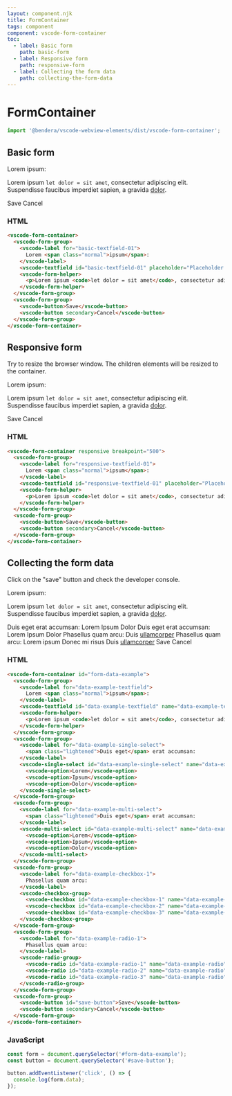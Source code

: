```yaml
---
layout: component.njk
title: FormContainer
tags: component
component: vscode-form-container
toc:
  - label: Basic form
    path: basic-form
  - label: Responsive form
    path: responsive-form
  - label: Collecting the form data
    path: collecting-the-form-data
---
```


# FormContainer

```typescript
import '@bendera/vscode-webview-elements/dist/vscode-form-container';
```

## Basic form

<component-preview>
  <vscode-form-container>
    <vscode-form-group>
      <vscode-label for="basic-textfield-01">
        Lorem <span class="normal">ipsum</span>:
      </vscode-label>
      <vscode-textfield id="basic-textfield-01" placeholder="Placeholder example"></vscode-textfield>
      <vscode-form-helper>
        <p>Lorem ipsum <code>let dolor = sit amet</code>, consectetur adipiscing elit. <span class="error">Suspendisse</span> faucibus imperdiet sapien, a gravida <a href="#">dolor</a>.</p>
      </vscode-form-helper>
    </vscode-form-group>
    <vscode-form-group>
      <vscode-button>Save</vscode-button>
      <vscode-button secondary>Cancel</vscode-button>
    </vscode-form-group>
  </vscode-form-container>
</component-preview>

### HTML

```html
<vscode-form-container>
  <vscode-form-group>
    <vscode-label for="basic-textfield-01">
      Lorem <span class="normal">ipsum</span>:
    </vscode-label>
    <vscode-textfield id="basic-textfield-01" placeholder="Placeholder example"></vscode-textfield>
    <vscode-form-helper>
      <p>Lorem ipsum <code>let dolor = sit amet</code>, consectetur adipiscing elit. <span class="error">Suspendisse</span> faucibus imperdiet sapien, a gravida <a href="#">dolor</a>.</p>
    </vscode-form-helper>
  </vscode-form-group>
  <vscode-form-group>
    <vscode-button>Save</vscode-button>
    <vscode-button secondary>Cancel</vscode-button>
  </vscode-form-group>
</vscode-form-container>
```

## Responsive form

Try to resize the browser window. The children elements will be resized to the container.

<component-preview>
  <vscode-form-container responsive breakpoint="500">
    <vscode-form-group>
      <vscode-label for="responsive-textfield-01">
        Lorem <span class="normal">ipsum</span>:
      </vscode-label>
      <vscode-textfield id="responsive-textfield-01" placeholder="Placeholder example"></vscode-textfield>
      <vscode-form-helper>
        <p>Lorem ipsum <code>let dolor = sit amet</code>, consectetur adipiscing elit. <span class="error">Suspendisse</span> faucibus imperdiet sapien, a gravida <a href="#">dolor</a>.</p>
      </vscode-form-helper>
    </vscode-form-group>
    <vscode-form-group>
      <vscode-button>Save</vscode-button>
      <vscode-button secondary>Cancel</vscode-button>
    </vscode-form-group>
  </vscode-form-container>
</component-preview>

### HTML

```html
<vscode-form-container responsive breakpoint="500">
  <vscode-form-group>
    <vscode-label for="responsive-textfield-01">
      Lorem <span class="normal">ipsum</span>:
    </vscode-label>
    <vscode-textfield id="responsive-textfield-01" placeholder="Placeholder example"></vscode-textfield>
    <vscode-form-helper>
      <p>Lorem ipsum <code>let dolor = sit amet</code>, consectetur adipiscing elit. <span class="error">Suspendisse</span> faucibus imperdiet sapien, a gravida <a href="#">dolor</a>.</p>
    </vscode-form-helper>
  </vscode-form-group>
  <vscode-form-group>
    <vscode-button>Save</vscode-button>
    <vscode-button secondary>Cancel</vscode-button>
  </vscode-form-group>
</vscode-form-container>
```

## Collecting the form data

Click on the "save" button and check the developer console.

<component-preview>
  <vscode-form-container id="form-data-example">
    <vscode-form-group>
      <vscode-label for="data-example-textfield">
        Lorem <span class="normal">ipsum</span>:
      </vscode-label>
      <vscode-textfield id="data-example-textfield" name="data-example-textfield" placeholder="Placeholder example"></vscode-textfield>
      <vscode-form-helper>
        <p>Lorem ipsum <code>let dolor = sit amet</code>, consectetur adipiscing elit. <span class="error">Suspendisse</span> faucibus imperdiet sapien, a gravida <a href="#">dolor</a>.</p>
      </vscode-form-helper>
    </vscode-form-group>
    <vscode-form-group>
      <vscode-label for="data-example-single-select">
        <span class="lightened">Duis eget</span> erat accumsan:
      </vscode-label>
      <vscode-single-select id="data-example-single-select" name="data-example-single-select">
        <vscode-option>Lorem</vscode-option>
        <vscode-option>Ipsum</vscode-option>
        <vscode-option>Dolor</vscode-option>
      </vscode-single-select>
    </vscode-form-group>
    <vscode-form-group>
      <vscode-label for="data-example-multi-select">
        <span class="lightened">Duis eget</span> erat accumsan:
      </vscode-label>
      <vscode-multi-select id="data-example-multi-select" name="data-example-multi-select">
        <vscode-option>Lorem</vscode-option>
        <vscode-option>Ipsum</vscode-option>
        <vscode-option>Dolor</vscode-option>
      </vscode-multi-select>
    </vscode-form-group>
    <vscode-form-group>
      <vscode-label for="data-example-checkbox-1">
        Phasellus quam arcu:
      </vscode-label>
      <vscode-checkbox-group>
        <vscode-checkbox id="data-example-checkbox-1" name="data-example-checkbox" value="lorem" label="Lorem ipsum"></vscode-checkbox>
        <vscode-checkbox id="data-example-checkbox-2" name="data-example-checkbox" value="ipsum" label="Donec mi risus"></vscode-checkbox>
        <vscode-checkbox id="data-example-checkbox-3" name="data-example-checkbox" value="dolor">Duis <a href="#">ullamcorper</a></vscode-checkbox>
      </vscode-checkbox-group>
    </vscode-form-group>
    <vscode-form-group>
      <vscode-label for="data-example-radio-1">
        Phasellus quam arcu:
      </vscode-label>
      <vscode-radio-group>
        <vscode-radio id="data-example-radio-1" name="data-example-radio" value="lorem">Lorem ipsum</vscode-radio>
        <vscode-radio id="data-example-radio-2" name="data-example-radio" value="ipsum">Donec mi risus</vscode-radio>
        <vscode-radio id="data-example-radio-3" name="data-example-radio" value="dolor">Duis <a href="#">ullamcorper</a></vscode-radio>
      </vscode-radio-group>
    </vscode-form-group>
    <vscode-form-group>
      <vscode-button id="save-button">Save</vscode-button>
      <vscode-button secondary>Cancel</vscode-button>
    </vscode-form-group>
  </vscode-form-container>
</component-preview>

<script type="module">
  const form = document.querySelector('#form-data-example');
  const button = document.querySelector('#save-button');

  button.addEventListener('click', () => {
    console.log(form.data);
  });
</script>

### HTML

```html
<vscode-form-container id="form-data-example">
  <vscode-form-group>
    <vscode-label for="data-example-textfield">
      Lorem <span class="normal">ipsum</span>:
    </vscode-label>
    <vscode-textfield id="data-example-textfield" name="data-example-textfield" placeholder="Placeholder example"></vscode-textfield>
    <vscode-form-helper>
      <p>Lorem ipsum <code>let dolor = sit amet</code>, consectetur adipiscing elit. <span class="error">Suspendisse</span> faucibus imperdiet sapien, a gravida <a href="#">dolor</a>.</p>
    </vscode-form-helper>
  </vscode-form-group>
  <vscode-form-group>
    <vscode-label for="data-example-single-select">
      <span class="lightened">Duis eget</span> erat accumsan:
    </vscode-label>
    <vscode-single-select id="data-example-single-select" name="data-example-single-select">
      <vscode-option>Lorem</vscode-option>
      <vscode-option>Ipsum</vscode-option>
      <vscode-option>Dolor</vscode-option>
    </vscode-single-select>
  </vscode-form-group>
  <vscode-form-group>
    <vscode-label for="data-example-multi-select">
      <span class="lightened">Duis eget</span> erat accumsan:
    </vscode-label>
    <vscode-multi-select id="data-example-multi-select" name="data-example-multi-select">
      <vscode-option>Lorem</vscode-option>
      <vscode-option>Ipsum</vscode-option>
      <vscode-option>Dolor</vscode-option>
    </vscode-multi-select>
  </vscode-form-group>
  <vscode-form-group>
    <vscode-label for="data-example-checkbox-1">
      Phasellus quam arcu:
    </vscode-label>
    <vscode-checkbox-group>
      <vscode-checkbox id="data-example-checkbox-1" name="data-example-checkbox" value="lorem" label="Lorem ipsum"></vscode-checkbox>
      <vscode-checkbox id="data-example-checkbox-2" name="data-example-checkbox" value="ipsum" label="Donec mi risus"></vscode-checkbox>
      <vscode-checkbox id="data-example-checkbox-3" name="data-example-checkbox" value="dolor">Duis <a href="#">ullamcorper</a></vscode-checkbox>
    </vscode-checkbox-group>
  </vscode-form-group>
  <vscode-form-group>
    <vscode-label for="data-example-radio-1">
      Phasellus quam arcu:
    </vscode-label>
    <vscode-radio-group>
      <vscode-radio id="data-example-radio-1" name="data-example-radio" value="lorem">Lorem ipsum</vscode-radio>
      <vscode-radio id="data-example-radio-2" name="data-example-radio" value="ipsum">Donec mi risus</vscode-radio>
      <vscode-radio id="data-example-radio-3" name="data-example-radio" value="dolor">Duis <a href="#">ullamcorper</a></vscode-radio>
    </vscode-radio-group>
  </vscode-form-group>
  <vscode-form-group>
    <vscode-button id="save-button">Save</vscode-button>
    <vscode-button secondary>Cancel</vscode-button>
  </vscode-form-group>
</vscode-form-container>
```

### JavaScript

```javascript
const form = document.querySelector('#form-data-example');
const button = document.querySelector('#save-button');

button.addEventListener('click', () => {
  console.log(form.data);
});
```
